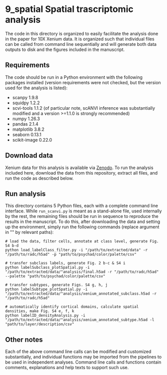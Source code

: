 # 9_spatial Spatial trascriptomic analysis

The code in this directory is organized to easily facilitate the analysis done in the paper for 10X Xenium data.
It is organized such that individual files can be called from command line sequentially and will generate both data outputs to disk and the figures included in the manuscript.

## Requirements
The code should be run in a Python environment with the following packages installed (version requirements were not checked, but the version used for the analysis is listed):
- scanpy 1.9.8
- squidpy 1.2.2
- scvi-tools 1.1.2 (of particular note, scANVI inference was substantially modified and a version >=1.1.0 is strongly recommended)
- numpy 1.26.3
- pandas 2.1.4
- matplotlib 3.8.2
- seaborn 0.13.1
- scikit-image 0.22.0

## Download data
Xenium data for this analysis is available via [Zenodo](https://doi.org/10.5281/zenodo.14606775).
To run the analysis included here, download the data from this repository, extract all files, and run the code as described below.

## Run analysis
This directory contains 5 Python files, each with a complete command line interface. While `run_scanvi.py` is meant as a stand-alone file, used internally by the rest, the remaining files should be run in sequence to reproduce the results in the manuscript.
To do this, after downloading the data and setting up the environment, simply run the following commands (replace argument in "" by relevant paths):
```
# load the data, filter cells, annotate at class level, generate Fig. S4 b-d
python load_labelClass_filter.py -i "/path/to/extracted/data" -r "/path/to/radc/h5ad" -p "path/to/psychad/color/palette/csv"

# transfer subclass labels, generate Fig. 2 b-c & S4 i
python labelSubclass_plotSpatial.py -i "/path/to/extracted/data/"analysis/final.h5ad -r "/path/to/radc/h5ad" --palette "path/to/psychad/color/palette/csv"

# transfer subtypes, generate Figs. S4 g, h, j
python labelSubtype_plotSpatial.py -i "/path/to/extracted/data/"analysis/xenium_annotated_subclass.h5ad -r "/path/to/radc/h5ad"

# automatically identify cortical domains, calculate spatial densities, make Fig. S4 e, f, k
python labelID_densityAnalysis.py -i "/path/to/extracted/data/"analysis/xenium_annotated_subtype.h5ad -l "path/to/layer/description/csv"
```

## Other notes
Each of the above command line calls can be modified and customized substantially, and individual functions may be imported from the pipelines to be used in independent analyses.
Command line calls and functions contain comments, explanations and help texts to support such use.
